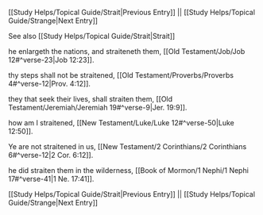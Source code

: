 [[Study Helps/Topical Guide/Strait|Previous Entry]]  ||  [[Study Helps/Topical Guide/Strange|Next Entry]]

 See also [[Study Helps/Topical Guide/Strait|Strait]]

 he enlargeth the nations, and straiteneth them, [[Old Testament/Job/Job 12#^verse-23|Job 12:23]].

 thy steps shall not be straitened, [[Old Testament/Proverbs/Proverbs 4#^verse-12|Prov. 4:12]].

 they that seek their lives, shall straiten them, [[Old Testament/Jeremiah/Jeremiah 19#^verse-9|Jer. 19:9]].

 how am I straitened, [[New Testament/Luke/Luke 12#^verse-50|Luke 12:50]].

 Ye are not straitened in us, [[New Testament/2 Corinthians/2 Corinthians 6#^verse-12|2 Cor. 6:12]].

 he did straiten them in the wilderness, [[Book of Mormon/1 Nephi/1 Nephi 17#^verse-41|1 Ne. 17:41]].

[[Study Helps/Topical Guide/Strait|Previous Entry]]  ||  [[Study Helps/Topical Guide/Strange|Next Entry]]